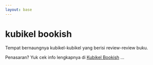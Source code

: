 ```yaml
---
layout: base
---
```


# kubikel bookish

Tempat bernaungnya kubikel-kubikel yang berisi review-review buku.

Penasaran? Yuk cek info lengkapnya di [Kubikel Bookish](https://www.pidaalandrian.com/) ...

